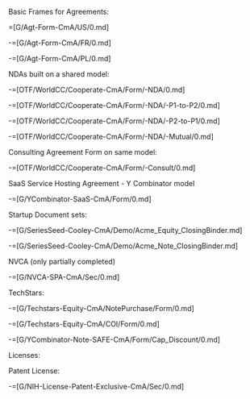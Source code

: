 Basic Frames for Agreements:

=[G/Agt-Form-CmA/US/0.md]

-=[G/Agt-Form-CmA/FR/0.md]

-=[G/Agt-Form-CmA/PL/0.md]


NDAs built on a shared model:

-=[OTF/WorldCC/Cooperate-CmA/Form/-NDA/0.md]

-=[OTF/WorldCC/Cooperate-CmA/Form/-NDA/-P1-to-P2/0.md]

-=[OTF/WorldCC/Cooperate-CmA/Form/-NDA/-P2-to-P1/0.md]

-=[OTF/WorldCC/Cooperate-CmA/Form/-NDA/-Mutual/0.md]

Consulting Agreement Form on same model:

-=[OTF/WorldCC/Cooperate-CmA/Form/-Consult/0.md]

SaaS Service Hosting Agreement - Y Combinator model

-=[G/YCombinator-SaaS-CmA/Form/0.md]

Startup Document sets:

-=[G/SeriesSeed-Cooley-CmA/Demo/Acme_Equity_ClosingBinder.md]

-=[G/SeriesSeed-Cooley-CmA/Demo/Acme_Note_ClosingBinder.md]

NVCA (only partially completed)

-=[G/NVCA-SPA-CmA/Sec/0.md]

TechStars:

-=[G/Techstars-Equity-CmA/NotePurchase/Form/0.md]

-=[G/Techstars-Equity-CmA/COI/Form/0.md]

-=[G/YCombinator-Note-SAFE-CmA/Form/Cap_Discount/0.md]



Licenses:

Patent License:

-=[G/NIH-License-Patent-Exclusive-CmA/Sec/0.md]
